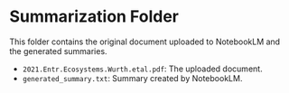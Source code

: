 # Summarization Folder
This folder contains the original document uploaded to NotebookLM and the generated summaries.

- `2021.Entr.Ecosystems.Wurth.etal.pdf`: The uploaded document.
- `generated_summary.txt`: Summary created by NotebookLM.
